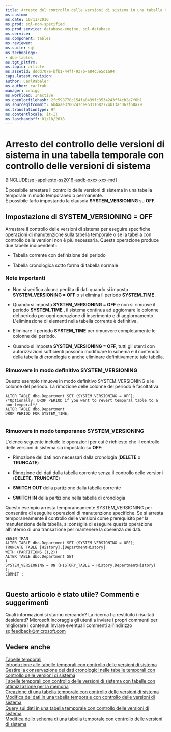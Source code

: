 ```yaml
---
title: Arresto del controllo delle versioni di sistema in una tabella temporale con controllo delle versioni di sistema | Microsoft Docs
ms.custom: 
ms.date: 10/11/2016
ms.prod: sql-non-specified
ms.prod_service: database-engine, sql-database
ms.service: 
ms.component: tables
ms.reviewer: 
ms.suite: sql
ms.technology:
- dbe-tables
ms.tgt_pltfrm: 
ms.topic: article
ms.assetid: dddd707e-bfb1-44ff-937b-a84c5e5d1a94
caps.latest.revision: 
author: CarlRabeler
ms.author: carlrab
manager: craigg
ms.workload: Inactive
ms.openlocfilehash: 2fc598778c154fa0439fc3534243ff4cb2a7f0b1
ms.sourcegitcommit: 6b4aae3706247ce9b311682774b13ac067f60a79
ms.translationtype: HT
ms.contentlocale: it-IT
ms.lasthandoff: 01/18/2018
---
```

# <a name="stopping-system-versioning-on-a-system-versioned-temporal-table"></a>Arresto del controllo delle versioni di sistema in una tabella temporale con controllo delle versioni di sistema
[!INCLUDE[tsql-appliesto-ss2016-asdb-xxxx-xxx-md](../../includes/tsql-appliesto-ss2016-asdb-xxxx-xxx-md.md)]

  È possibile arrestare il controllo delle versioni di sistema in una tabella temporale in modo temporaneo o permanente.   
È possibile farlo impostando la clausola **SYSTEM_VERSIONING** su **OFF**.  
  
## <a name="setting-systemversioning--off"></a>Impostazione di SYSTEM_VERSIONING = OFF  
 Arrestare il controllo delle versioni di sistema per eseguire specifiche operazioni di manutenzione sulla tabella temporale o se la tabella con controllo delle versioni non è più necessaria. Questa operazione produce due tabelle indipendenti:  
  
-   Tabella corrente con definizione del periodo  
  
-   Tabella cronologica sotto forma di tabella normale  
  
### <a name="important-remarks"></a>Note importanti  
  
-   Non si verifica alcuna perdita di dati quando si imposta  **SYSTEM_VERSIONING = OFF** o si elimina il periodo **SYSTEM_TIME** .  
  
-   Quando si imposta **SYSTEM_VERSIONING = OFF** e non si rimuove il periodo **SYSTEM_TIME** , il sistema continua ad aggiornare le colonne del periodo per ogni operazione di inserimento e di aggiornamento. L'eliminazione di elementi nella tabella corrente è definitiva.  
  
-   Eliminare il periodo **SYSTEM_TIME** per rimuovere completamente le colonne del periodo.  
  
-   Quando si imposta **SYSTEM_VERSIONING = OFF**, tutti gli utenti con autorizzazioni sufficienti possono modificare lo schema e il contenuto della tabella di cronologia o anche eliminare definitivamente tale tabella.  
  
### <a name="permanently-remove-systemversioning"></a>Rimuovere in modo definitivo SYSTEM_VERSIONING  
 Questo esempio rimuove in modo definitivo SYSTEM_VERSIONING e le colonne del periodo. La rimozione delle colonne del periodo è facoltativa.  
  
```  
ALTER TABLE dbo.Department SET (SYSTEM_VERSIONING = OFF);   
/*Optionally, DROP PERIOD if you want to revert temporal table to a non-temporal*/   
ALTER TABLE dbo.Department   
DROP PERIOD FOR SYSTEM_TIME;  
  
```  
  
### <a name="temporarily-remove-systemversioning"></a>Rimuovere in modo temporaneo SYSTEM_VERSIONING  
 L'elenco seguente include le operazioni per cui è richiesto che il controllo delle versioni di sistema sia impostato su **OFF**:  
  
-   Rimozione dei dati non necessari dalla cronologia (**DELETE** o **TRUNCATE**)  
  
-   Rimozione dei dati dalla tabella corrente senza il controllo delle versioni (**DELETE**, **TRUNCATE**)  
  
-   **SWITCH OUT** della partizione dalla tabella corrente  
  
-   **SWITCH IN** della partizione nella tabella di cronologia  
  
 Questo esempio arresta temporaneamente SYSTEM_VERSIONING per consentire di eseguire operazioni di manutenzione specifiche. Se si arresta temporaneamente il controllo delle versioni come prerequisito per la manutenzione della tabella, si consiglia di eseguire questa operazione all'interno di una transazione per mantenere la coerenza dei dati.  
  
```  
BEGIN TRAN   
ALTER TABLE dbo.Department SET (SYSTEM_VERSIONING = OFF);   
TRUNCATE TABLE [History].[DepartmentHistory]   
WITH (PARTITIONS (1,2))   
ALTER TABLE dbo.Department SET    
(   
SYSTEM_VERSIONING = ON (HISTORY_TABLE = History.DepartmentHistory)   
);   
COMMIT ;  
  
```  
  
## <a name="did-this-article-help-you-were-listening"></a>Questo articolo è stato utile? Commenti e suggerimenti  
 Quali informazioni si stanno cercando? La ricerca ha restituito i risultati desiderati? Microsoft incoraggia gli utenti a inviare i propri commenti per migliorare i contenuti Inviare eventuali commenti all'indirizzo [sqlfeedback@microsoft.com](mailto:sqlfeedback@microsoft.com?subject=Your%20feedback%20about%20the%20Stopping%20System-Versioning%20on%20a%20System-Version%20Temporal%20Table%20page)  
  
## <a name="see-also"></a>Vedere anche  
 [Tabelle temporali](../../relational-databases/tables/temporal-tables.md)   
 [Introduzione alle tabelle temporali con controllo delle versioni di sistema](../../relational-databases/tables/getting-started-with-system-versioned-temporal-tables.md)   
 [Gestire la conservazione dei dati cronologici nelle tabelle temporali con controllo delle versioni di sistema](../../relational-databases/tables/manage-retention-of-historical-data-in-system-versioned-temporal-tables.md)   
 [Tabelle temporali con controllo delle versioni di sistema con tabelle con ottimizzazione per la memoria](../../relational-databases/tables/system-versioned-temporal-tables-with-memory-optimized-tables.md)   
 [Creazione di una tabella temporale con controllo delle versioni di sistema](../../relational-databases/tables/creating-a-system-versioned-temporal-table.md)   
 [Modifica dei dati in una tabella temporale con controllo delle versioni di sistema](../../relational-databases/tables/modifying-data-in-a-system-versioned-temporal-table.md)   
 [Query sui dati in una tabella temporale con controllo delle versioni di sistema](../../relational-databases/tables/querying-data-in-a-system-versioned-temporal-table.md)   
 [Modifica dello schema di una tabella temporale con controllo delle versioni di sistema](../../relational-databases/tables/changing-the-schema-of-a-system-versioned-temporal-table.md)  
  
  
